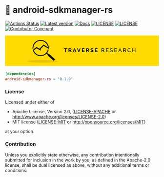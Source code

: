 🤖 android-sdkmanager-rs
=

[![Actions Status](https://github.com/Traverse-Research/android-sdkmanager-rs/workflows/CI/badge.svg)](https://github.com/Traverse-Research/android-sdkmanager-rs/actions)
[![Latest version](https://img.shields.io/crates/v/android-sdkmanager-rs.svg)](https://crates.io/crates/android-sdkmanager-rs)
[![Docs](https://docs.rs/android-sdkmanager-rs/badge.svg)](https://docs.rs/android-sdkmanager-rs/)
[![LICENSE](https://img.shields.io/badge/license-MIT-blue.svg)](LICENSE-MIT)
[![LICENSE](https://img.shields.io/badge/license-apache-blue.svg)](LICENSE-APACHE)
[![Contributor Covenant](https://img.shields.io/badge/contributor%20covenant-v1.4%20adopted-ff69b4.svg)](../main/CODE_OF_CONDUCT.md)

[![Banner](banner.png)](https://traverseresearch.nl)

```toml
[dependencies]
android-sdkmanager-rs = "0.1.0"
```

### License

Licensed under either of

* Apache License, Version 2.0, ([LICENSE-APACHE](../master/LICENSE-APACHE) or http://www.apache.org/licenses/LICENSE-2.0)
* MIT license ([LICENSE-MIT](../master/LICENSE-MIT) or http://opensource.org/licenses/MIT)

at your option.

### Contribution

Unless you explicitly state otherwise, any contribution intentionally
submitted for inclusion in the work by you, as defined in the Apache-2.0
license, shall be dual licensed as above, without any additional terms or
conditions.
